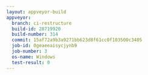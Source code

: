 ```yaml
---
layout: appveyor-build
appveyor:
  branch: ci-restructure
  build-id: 28719920
  build-number: 314
  commit: 15af72a9b3a9271bb623d8f61cc0f103500c3405
  job-id: 0geaeeaisycjynb9
  job-number: 3
  os-name: Windows
  test-result: 0
---
```

